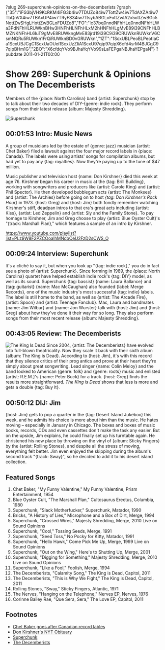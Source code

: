 ?slug 269-superchunk-opinions-on-the-decemberists
?graph {"35":"iFG3bjVH9KcRKM4iFG3b4iw7TDUZo84iw7TottZw4iw7TdAXZA4iw7TbQnVX4iw7TBAxUP4iw7TRyFS34iw7TtsybABGLoFottZwlA2x5ottZwBGc5NottZwSHgLHottZwBGLoFDUZo8","FO":"lc37bq0nndNFhHLq0nndNFhHLWa3PdNFhHLRUWknBHw3HNFhHLNFhHLxM2hHNFhHLgMvE89i39CNFhHLBMZNKNFhHL6IuT9gMvE8RUWkngMvE83jrd19i39C9i39CRUWknRUWknV6CsmNQRu5RUWkn1FrQiRUWknBD0vGRUWkn","1ZT":"1ScxUBLPeoBLPeotIaCa1ScxUBJCgC1ScxUaOUei1ScxUzZIiA1ScxU97qip97qipX6cfd4srM4BJCgC97qipBHm1G","2BO":"X6cfdqYVo9BJhaYqYVo99sLaFEPgaNBJhaYEPgaN"}
?pubdate 2011-01-21T00:00

# Show 269: Superchunk & Opinions on The Decemberists
Members of the {place: North Carolina} band {artist: Superchunk} stop by to talk about their two decades of DIY-{genre: indie rock}. They perform songs from their latest release {album: Majesty Shredding}.

![Superchunk](https://static.soundopinions.org/images/2011/Superchunk1.jpg)


## 00:01:53 Intro: Music News
A group of musicians led by the estate of {genre: jazz} musician {artist: Chet Baker} filed a lawsuit against the four major record labels in {place: Canada}. The labels were using artists' songs for compilation albums, but had yet to pay any {tag: royalties}. Now they're paying up to the tune of $47 million.

Music publisher and television host {name: Don Kirshner} died this week at age 76. Kirshner began his career in music at the {tag: Brill Building}, working with songwriters and producers like {artist: Carole King} and {artist: Phil Spector}. He then developed bubblegum acts {artist: The Monkees} and {artist: The Archies} before going on to host *{tag: Don Kirshner's Rock Hour}* in 1973. {host: Greg} and {host: Jim} both fondly remember watching Kirshner's stiff, deadpan intros to that era's great acts including {artist: Kiss}, {artist: Led Zeppelin} and {artist: Sly and the Family Stone}. To pay homage to Kirshner, Jim and Greg choose to play {artist: Blue Oyster Cult}'s "{track: Marshall Plan}," which features a sample of an intro by Kirshner.

https://www.youtube.com/playlist?list=PLz9W8F2PZCOoaIhMNcbCeU2FzD2sCWS_O

## 00:09:24 Interview: Superchunk
It's a cliché to say it, but when you look up "{tag: indie rock}," you do in fact see a photo of {artist: Superchunk}. Since forming in 1989, the {place: North Carolina} quartet have helped establish indie rock's {tag: DIY} model, as well as its sound. Superchunk {tag: bassist} {name: Laura Ballance} and {tag: guitarist} {name: Mac McCaughan} also founded {label: Merge Records}, one of the music industry's most successful {tag: indie} labels. The label is still home to the band, as well as {artist: The Arcade Fire}, {artist: Spoon} and {artist: Teenage Fanclub}. Mac, Laura and bandmates {name: Jim Wilbur} and {name: Jon Wurster} talk with {host: Jim} and {host: Greg} about how they've done it their way for so long. They also perform songs from their most recent release {album: Majesty Shredding}.

## 00:43:05 Review: The Decemberists
![The King Is Dead](https://static.soundopinions.org/assets/269/1ZT0.jpg)
Since 2004, {artist: The Decemberists} have evolved into full-blown theatricality. Now they scale it back with their sixth album {album: The King is Dead}. According to {host: Jim}, it's with this record that they silence critics of their prog antics and prove at their heart they're simply about great songwriting. Lead singer {name: Colin Meloy} and the band looked to American {genre: folk} and {genre: roots} music and enlisted {artist: R.E.M.}'s {name: Peter Buck} for a track. {host: Greg} finds the results more straightforward. *The King is Dead* shows that less is more and gets a double {tag: Buy It}.

## 00:50:12 DIJ: Jim
{host: Jim} gets to pop a quarter in the {tag: Desert Island Jukebox} this week, and he admits his choice is more about him than the music. He hates moving – especially in January in Chicago. The boxes and boxes of music books, records, CDs and even cassettes don't make the task any easier. But on the upside, Jim explains, he could finally set up his turntable again. He christened his new place by throwing on the vinyl of {album: Sticky Fingers} by the {artist: Rolling Stones}, and despite all the stress of moving, everything felt better. Jim even enjoyed the skipping during the album's second track "{track: Sway}", so he decided to add it to his desert island collection.


## Featured Songs
1. Chet Baker, "My Funny Valentine," My Funny Valentine, Prism Entertainment, 1954
2. Blue Oyster Cult, "The Marshall Plan," Cultosaurus Erectus, Columbia, 1980
3. Superchunk, "Slack Motherfucker," Superchunk, Matador, 1990
4. Bricks, "A History of Lies," Microphone and a Box of Dirt, Merge, 1994
5. Superchunk, "Crossed Wires," Majesty Shredding, Merge, 2010 Live on Sound Opinions
6. Superchunk, "Cool," Tossing Seeds, Merge, 1991
7. Superchunk, "Seed Toss," No Pocky for Kitty, Matador, 1991
8. Superchunk, "Hello Hawk," Come Pick Me Up, Merge, 1999 Live on Sound Opinions
9. Superchunk, "Out on the Wing," Here's to Shutting Up, Merge, 2001
10. Superchunk, "Digging for Something," Majesty Shredding, Merge, 2010 Live on Sound Opinions
11. Superchunk, "Like a Fool," Foolish, Merge, 1994
12. The Decemberists, "Calamity Song," The King is Dead, Capitol, 2011
13. The Decemberists, "This is Why We Fight," The King is Dead, Capitol, 2011
14. Rolling Stones, "Sway," Sticky Fingers, Atlantic, 1971
15. The Nerves, "Hanging on the Telephone," Nerves EP, Nerves, 1976
16. Corinne Bailey Rae, "Que Sera, Sera," The Love EP, Capitol, 2011

## Footnotes
- [Chet Baker goes after Canadian record lables](http://arstechnica.com/tech-policy/2011/01/exploit-now-pay-later-music-labels-finally-pay-artists/)
- [Don Kirshner's NYT Obituary](http://www.nytimes.com/2011/01/19/arts/music/19kirshner.html)
- [Superchunk](http://www.superchunk.com/)
- [The Decemberists](http://www.decemberists.com/)
